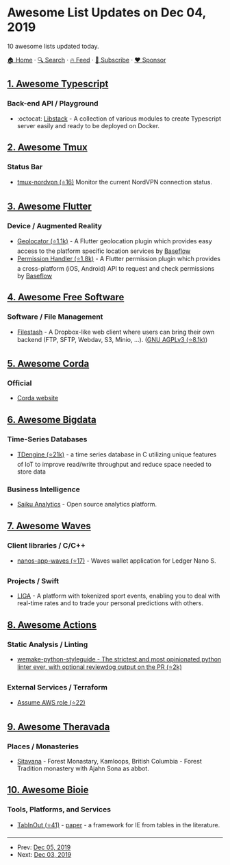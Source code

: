 # Awesome List Updates on Dec 04, 2019

10 awesome lists updated today.

[🏠 Home](/README.md) · [🔍 Search](https://www.trackawesomelist.com/search/) · [🔥 Feed](https://www.trackawesomelist.com/rss.xml) · [📮 Subscribe](https://trackawesomelist.us17.list-manage.com/subscribe?u=d2f0117aa829c83a63ec63c2f&id=36a103854c) · [❤️  Sponsor](https://github.com/sponsors/theowenyoung)



## [1. Awesome Typescript](/content/dzharii/awesome-typescript/README.md)

### Back-end API / Playground

*   :octocat: [Libstack](https://libstack.io) - A collection of various modules to create Typescript server easily and ready to be deployed on Docker.

## [2. Awesome Tmux](/content/rothgar/awesome-tmux/README.md)

### Status Bar

*   [tmux-nordvpn (⭐16)](https://github.com/maxrodrigo/tmux-nordvpn) Monitor the current NordVPN connection status.

## [3. Awesome Flutter](/content/Solido/awesome-flutter/README.md)

### Device / Augmented Reality

*   [Geolocator (⭐1.1k)](https://github.com/baseflow/flutter-geolocator)<!--stargazers:baseflow/flutter-geolocator--> - A Flutter geolocation plugin which provides easy access to the platform specific location services by [Baseflow](https://baseflow.com)
*   [Permission Handler (⭐1.8k)](https://github.com/baseflow/flutter-permission-handler)<!--stargazers:baseflow/flutter-permission-handler--> - A Flutter permission plugin which provides a cross-platform (iOS, Android) API to request and check permissions by [Baseflow](https://baseflow.com)

## [4. Awesome Free Software](/content/johnjago/awesome-free-software/README.md)

### Software / File Management

*   [Filestash](http://www.filestash.app) - A Dropbox-like web client where users can bring their own backend (FTP, SFTP, Webdav, S3, Minio, ...). ([GNU AGPLv3 (⭐8.1k)](https://github.com/mickael-kerjean/filestash/blob/master/LICENSE))

## [5. Awesome Corda](/content/chainstack/awesome-corda/README.md)

### Official

*   [Corda website](https://www.corda.net/)

## [6. Awesome Bigdata](/content/newTendermint/awesome-bigdata/README.md)

### Time-Series Databases

*   [TDengine (⭐21k)](https://github.com/taosdata/TDengine/) - a time series database in C utilizing unique features of IoT to improve read/write throughput and reduce space needed to store data

### Business Intelligence

*   [Saiku Analytics](https://www.meteorite.bi/) - Open source analytics platform.

## [7. Awesome Waves](/content/msmolyakov/awesome-waves/README.md)

### Client libraries / C/C++

*   [nanos-app-waves (⭐17)](https://github.com/wavesplatform/nanos-app-waves) - Waves wallet application for Ledger Nano S.

### Projects / Swift

*   [LIGA](https://ligatokens.io/) - A platform with tokenized sport events, enabling you to deal with real-time rates and to trade your personal predictions with others.

## [8. Awesome Actions](/content/sdras/awesome-actions/README.md)

### Static Analysis / Linting

*   [wemake-python-styleguide - The strictest and most opinionated python linter ever, with optional reviewdog output on the PR (⭐2k)](https://github.com/wemake-services/wemake-python-styleguide)

### External Services / Terraform

*   [Assume AWS role (⭐22)](https://github.com/nordcloud/aws-assume-role/)

## [9. Awesome Theravada](/content/johnjago/awesome-theravada/README.md)

### Places / Monasteries

*   [Sitavana](https://birken.ca/) - Forest Monastary, Kamloops, British Columbia - Forest Tradition monastery with Ajahn Sona as abbot.

## [10. Awesome Bioie](/content/caufieldjh/awesome-bioie/README.md)

### Tools, Platforms, and Services

*   [TabInOut (⭐41)](https://github.com/nikolamilosevic86/TabInOut) - [paper](https://link.springer.com/article/10.1007/s10032-019-00317-0) - a framework for IE from tables in the literature.

---

- Prev: [Dec 05, 2019](/content/2019/12/05/README.md)
- Next: [Dec 03, 2019](/content/2019/12/03/README.md)